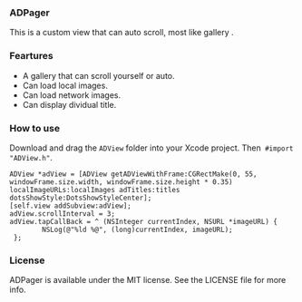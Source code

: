 ### ADPager

This is a custom view that can auto scroll, most like gallery .

### Feartures

- A gallery that can scroll yourself or auto.
- Can load local images.
- Can load network images.
- Can display dividual title.


### How to use

Download and drag the ```ADView``` folder into your Xcode project. 
 Then``` #import "ADView.h"```. 

```
ADView *adView = [ADView getADViewWithFrame:CGRectMake(0, 55, windowFrame.size.width, windowFrame.size.height * 0.35) localImageURLs:localImages adTitles:titles dotsShowStyle:DotsShowStyleCenter];
[self.view addSubview:adView];
adView.scrollInterval = 3;
adView.tapCallBack = ^ (NSInteger currentIndex, NSURL *imageURL) {
        NSLog(@"%ld %@", (long)currentIndex, imageURL);
 };

```


### License

ADPager is available under the MIT license. See the LICENSE file for more info.
